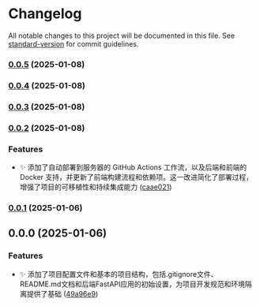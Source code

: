 # Changelog

All notable changes to this project will be documented in this file. See [standard-version](https://github.com/conventional-changelog/standard-version) for commit guidelines.

### [0.0.5](https://github.com/yszaryszar/xy-ai/compare/v0.0.3...v0.0.5) (2025-01-08)

### [0.0.4](https://github.com/yszaryszar/xy-ai/compare/v0.0.3...v0.0.4) (2025-01-08)

### [0.0.3](https://github.com/yszaryszar/xy-ai/compare/v0.0.2...v0.0.3) (2025-01-08)

### [0.0.2](https://github.com/yszaryszar/xy-ai/compare/v0.0.1...v0.0.2) (2025-01-08)


### Features

* :sparkles: 添加了自动部署到服务器的 GitHub Actions 工作流，以及后端和前端的 Docker 支持，并更新了前端构建流程和依赖项。这一改进简化了部署过程，增强了项目的可移植性和持续集成能力 ([caae021](https://github.com/yszaryszar/xy-ai/commit/caae0214fdbc7bf283386db36a54b6ef8eb6588f))

### [0.0.1](https://github.com/yszaryszar/xy-ai/compare/v0.0.0...v0.0.1) (2025-01-06)

## 0.0.0 (2025-01-06)


### Features

* :sparkles: 添加了项目配置文件和基本的项目结构，包括.gitignore文件、README.md文档和后端FastAPI应用的初始设置，为项目开发规范和环境隔离提供了基础 ([49a96e9](https://github.com/yszaryszar/xy-ai/commit/49a96e9ce53fbeb2feba9f778f3331fdc6d6fcbf))
